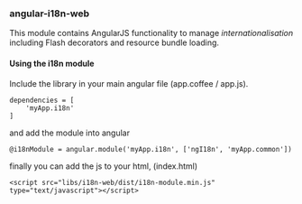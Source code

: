 ### angular-i18n-web

This module contains AngularJS functionality to manage *internationalisation* including Flash decorators and resource bundle loading.

#### Using the i18n module

Include the library in your main angular file  (app.coffee / app.js).

```
dependencies = [
    'myApp.i18n'
]
```
and add the module into angular

```
@i18nModule = angular.module('myApp.i18n', ['ngI18n', 'myApp.common'])
```

finally you can add the js to your html, (index.html)


```
<script src="libs/i18n-web/dist/i18n-module.min.js" type="text/javascript"></script>
```

